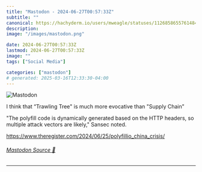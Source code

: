 ```yaml
---
title: "Mastodon - 2024-06-27T00:57:33Z"
subtitle: ""
canonical: https://hachyderm.io/users/mweagle/statuses/112685865576148430
description:
image: "/images/mastodon.png"

date: 2024-06-27T00:57:33Z
lastmod: 2024-06-27T00:57:33Z
image: ""
tags: ["Social Media"]

categories: ["mastodon"]
# generated: 2025-03-16T12:33:30-04:00
---
```

![Mastodon](/images/mastodon.png)

<p>I think that “Trawling Tree&quot; is much more evocative than &quot;Supply Chain”</p><p>&quot;The polyfill code is dynamically generated based on the HTTP headers, so multiple attack vectors are likely,&quot; Sansec noted.</p><p><a href="https://www.theregister.com/2024/06/25/polyfillio_china_crisis/" target="_blank" rel="nofollow noopener noreferrer" translate="no"><span class="invisible">https://www.</span><span class="ellipsis">theregister.com/2024/06/25/pol</span><span class="invisible">yfillio_china_crisis/</span></a></p>


###### [Mastodon Source 🐘](https://hachyderm.io/@mweagle/112685865576148430)

___
